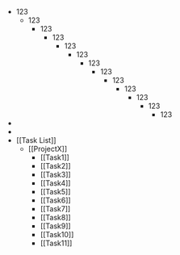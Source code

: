 - 123
	- 123
		- 123
			- 123
				- 123
					- 123
						- 123
							- 123
								- 123
									- 123
										- 123
											- 123
												- 123
-
-
- [[Task List]]
	- [[ProjectX]]
		- [[Task1]]
		- [[Task2]]
		- [[Task3]]
		- [[Task4]]
		- [[Task5]]
		- [[Task6]]
		- [[Task7]]
		- [[Task8]]
		- [[Task9]]
		- [[Task10]]
		- [[Task11]]